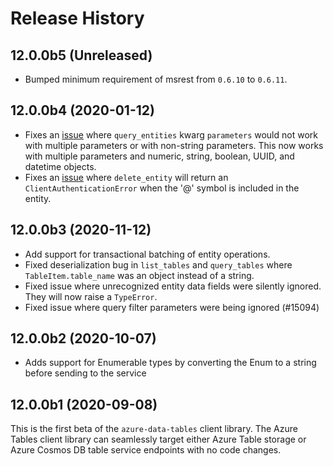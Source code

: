 # Release History

## 12.0.0b5 (Unreleased)

* Bumped minimum requirement of msrest from `0.6.10` to `0.6.11`.
## 12.0.0b4 (2020-01-12)
* Fixes an [issue](https://github.com/Azure/azure-sdk-for-python/issues/15554) where `query_entities` kwarg `parameters` would not work with multiple parameters or with non-string parameters. This now works with multiple parameters and numeric, string, boolean, UUID, and datetime objects.
* Fixes an [issue](https://github.com/Azure/azure-sdk-for-python/issues/15653) where `delete_entity` will return an `ClientAuthenticationError` when the '@' symbol is included in the entity.

## 12.0.0b3 (2020-11-12)
* Add support for transactional batching of entity operations.
* Fixed deserialization bug in `list_tables` and `query_tables` where `TableItem.table_name` was an object instead of a string.
* Fixed issue where unrecognized entity data fields were silently ignored. They will now raise a `TypeError`.
* Fixed issue where query filter parameters were being ignored (#15094)

## 12.0.0b2 (2020-10-07)
* Adds support for Enumerable types by converting the Enum to a string before sending to the service

## 12.0.0b1 (2020-09-08)
This is the first beta of the `azure-data-tables` client library. The Azure Tables client library can seamlessly target either Azure Table storage or Azure Cosmos DB table service endpoints with no code changes.



